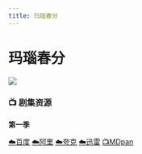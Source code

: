 ```yaml
---
title: 玛瑙春分
---
```


# 玛瑙春分
![](/image/玛瑙春分.webp)

### 📺 剧集资源

**第一季** <Badge type="warning" text="漫迪MDsub" />

[☁️百度](https://pan.baidu.com/s/11O1EhrZDygcC38m1DD-mpw?pwd=bpai)  [☁️阿里](https://www.alipan.com/s/TccCJAwo6Zn)  [☁️夸克](https://pan.quark.cn/s/d730b3a87f8c)  [☁️迅雷](https://pan.xunlei.com/s/VO-1GUEKFdY6ykTSDXHy-n2wA1?pwd=7fex#)  [📺MDpan](https://pan.mdsub.top/zh-CN/%E7%8E%9B%E7%91%99%E6%98%A5%E5%88%86/)